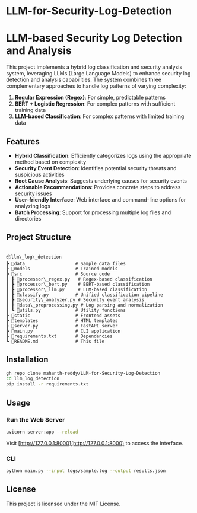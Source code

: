 
# LLM-for-Security-Log-Detection

# LLM-based Security Log Detection and Analysis



This project implements a hybrid log classification and security analysis system, leveraging LLMs (Large Language Models) to enhance security log detection and analysis capabilities. The system combines three complementary approaches to handle log patterns of varying complexity:

1. **Regular Expression (Regex)**: For simple, predictable patterns  
2. **BERT + Logistic Regression**: For complex patterns with sufficient training data  
3. **LLM-based Classification**: For complex patterns with limited training data

## Features

- **Hybrid Classification**: Efficiently categorizes logs using the appropriate method based on complexity  
- **Security Event Detection**: Identifies potential security threats and suspicious activities  
- **Root Cause Analysis**: Suggests underlying causes for security events  
- **Actionable Recommendations**: Provides concrete steps to address security issues  
- **User-friendly Interface**: Web interface and command-line options for analyzing logs  
- **Batch Processing**: Support for processing multiple log files and directories

## Project Structure

```

📦llm\_log\_detection
┣ 📂data                   # Sample data files
┣ 📂models                 # Trained models
┣ 📂src                    # Source code
┃ ┣ 📜processor\_regex.py   # Regex-based classification
┃ ┣ 📜processor\_bert.py    # BERT-based classification
┃ ┣ 📜processor\_llm.py     # LLM-based classification
┃ ┣ 📜classify.py          # Unified classification pipeline
┃ ┣ 📜security\_analyzer.py # Security event analysis
┃ ┣ 📜data\_preprocessing.py # Log parsing and normalization
┃ ┗ 📜utils.py             # Utility functions
┣ 📂static                 # Frontend assets
┣ 📂templates              # HTML templates
┣ 📜server.py              # FastAPI server
┣ 📜main.py                # CLI application
┣ 📜requirements.txt       # Dependencies
┗ 📜README.md              # This file

````

## Installation

```bash
gh repo clone mahanth-reddy/LLM-for-Security-Log-Detection
cd llm_log_detection
pip install -r requirements.txt
````

## Usage

### Run the Web Server

```bash
uvicorn server:app --reload
```

Visit [http://127.0.0.1:8000](http://127.0.0.1:8000) to access the interface.

### CLI

```bash
python main.py --input logs/sample.log --output results.json
```

## License

This project is licensed under the MIT License.
